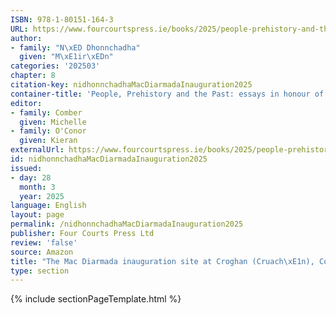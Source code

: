 ```yaml
---
ISBN: 978-1-80151-164-3
URL: https://www.fourcourtspress.ie/books/2025/people-prehistory-and-the-past
author:
- family: "N\xED Dhonnchadha"
  given: "M\xE1ir\xEDn"
categories: '202503'
chapter: 8
citation-key: nidhonnchadhaMacDiarmadaInauguration2025
container-title: 'People, Prehistory and the Past: essays in honour of John Waddell'
editor:
- family: Comber
  given: Michelle
- family: O'Conor
  given: Kieran
externalUrl: https://www.fourcourtspress.ie/books/2025/people-prehistory-and-the-past
id: nidhonnchadhaMacDiarmadaInauguration2025
issued:
- day: 28
  month: 3
  year: 2025
language: English
layout: page
permalink: /nidhonnchadhaMacDiarmadaInauguration2025
publisher: Four Courts Press Ltd
review: 'false'
source: Amazon
title: "The Mac Diarmada inauguration site at Croghan (Cruach\xE1n), County Roscommon"
type: section
---
```

{% include sectionPageTemplate.html %}